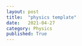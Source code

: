 ```yaml
---
layout: post
title:  "physics template"
date:   2021-04-27
category: Physics
published: True
---
```

